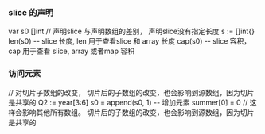 ### slice 的声明
var s0 []int // 声明slice 与声明数组的差别， 声明slice没有指定长度
s := []int{}
len(s0) -- slice 长度, len 用于查看slice 和 array 长度
cap(s0) -- slice 容积， cap 用于查看 slice, array 或者map 容积
### 访问元素
// 对切片子数组的改变， 切片后的子数组的改变，也会影响到源数组，因为切片是共享的
Q2 := year[3:6]
s0 = append(s0, 1) -- 增加元素
summer[0] = 0 // 这样会影响其他所有数组。 切片后的子数组的改变，也会影响到源数组，因为切片是共享的